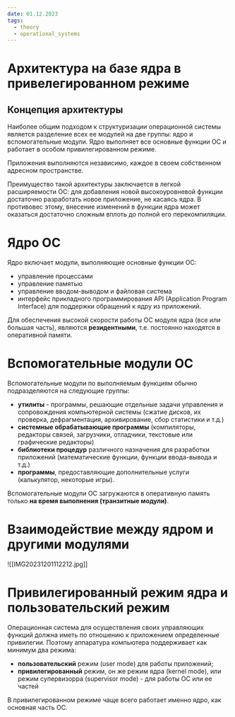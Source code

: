 ```yaml
---
date: 01.12.2023
tags:
  - theory
  - operational_systems
---
```

# Архитектура на базе ядра в привелегированном режиме
## Концепция архитектуры
Наиболее общим подходом к структуризации операционной системы является разделение всех ее модулей на две группы: ядро и вспомогательные модули. Ядро выполняет все основные функции ОС и работает в особом привилегированном режиме.

Приложения выполняются независимо, каждое в своем собственном адресном пространстве.

Преимущество такой архитектуры заключается в легкой расширяемости ОС: для добавления новой высокоуровневой функции достаточно разработать новое приложение, не касаясь ядра. В противовес этому, внесение изменений в функции ядра может оказаться достаточно сложным вплоть до полной его перекомпиляции.

# Ядро ОС
Ядро включает модули, выполняющие основные функции ОС:
- управление процессами
- управление памятью
- управление вводом-выводом и файловая система
- интерфейс прикладного программирования API (Application Program Interface) для поддержки обращений к ядру из приложений.

Для обеспечения высокой скорости работы ОС модуля ядра (все или большая часть), являются **резидентными**, т.е. постоянно находятся в оперативной памяти.

# Вспомогательные модули ОС
Вспомогательные модули по выполняемым функциям обычно подразделяются на следующие группы:
- **утилиты** - программы, решающие отдельные задачи управления и сопровождения компьютерной системы (сжатие дисков, их проверка, дефрагментация, архивирование, сбор статистики и т.д.)
- **системные обрабатывающие программы** (компиляторы, редакторы связей, загрузчики, отладчики, текстовые или графические редакторы)
- **библиотеки процедур** различного назначения для разработки приложений (математические функции, функции ввода-вывода и т.д.)
- **программы**, предоставляющие дополнительные услуги (калькулятор, некоторые игры).

Вспомогательные модули ОС загружаются в оперативную память только **на время выполнения (транзитные модули)**.

# Взаимодействие между ядром и другими модулями
![[IMG20231201112212.jpg]]

# Привилегированный режим ядра и пользовательский режим
Операционная система для осуществления своих управляющих функций должна иметь по отношению к приложением определенные привилегии. Поэтому аппаратура компьютера поддерживает как минимум два режима:
- **пользовательский** режим (user mode) для работы приложений;
- **привилегированный** режим, он же режим ядра (kernel mode), или режим супервизорpa (supervisor mode) - для работы ОС или ее частей

В привилегированном режиме чаще всего работает именно ядро, как основная часть ОС.